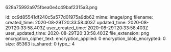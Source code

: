 628a75992a975fbea0e4c49baf2315a3.png

id: cc9d85541df240c5a577d01975a9db62
mime: image/png
filename: 
created_time: 2020-08-29T20:33:58.403Z
updated_time: 2020-08-29T20:33:58.403Z
user_created_time: 2020-08-29T20:33:58.403Z
user_updated_time: 2020-08-29T20:33:58.403Z
file_extension: png
encryption_cipher_text: 
encryption_applied: 0
encryption_blob_encrypted: 0
size: 85363
is_shared: 0
type_: 4